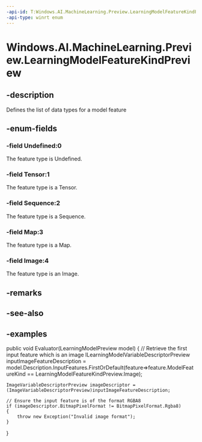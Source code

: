 ```yaml
---
-api-id: T:Windows.AI.MachineLearning.Preview.LearningModelFeatureKindPreview
-api-type: winrt enum
---
```


<!-- Enumeration syntax.
public enum LearningModelFeatureKindPreview : int 
-->

# Windows.AI.MachineLearning.Preview.LearningModelFeatureKindPreview

## -description
Defines the list of data types for a model feature

## -enum-fields
### -field Undefined:0
The feature type is Undefined.

### -field Tensor:1
The feature type is a Tensor.

### -field Sequence:2
The feature type is a Sequence.

### -field Map:3
The feature type is a Map.

### -field Image:4
The feature type is an Image. 

## -remarks

## -see-also

## -examples
public void Evaluator(LearningModelPreview model)
{
	// Retrieve the first input feature which is an image
    ILearningModelVariableDescriptorPreview inputImageFeatureDescription = model.Description.InputFeatures.FirstOrDefault(feature=>feature.ModelFeatureKind == LearningModelFeatureKindPreview.Image);
 
    ImageVariableDescriptorPreview imageDescriptor = (ImageVariableDescriptorPreview)inputImageFeatureDescription;

	// Ensure the input feature is of the format RGBA8
    if (imageDescriptor.BitmapPixelFormat != BitmapPixelFormat.Rgba8)
    {
        throw new Exception("Invalid image format");
    }

 }

